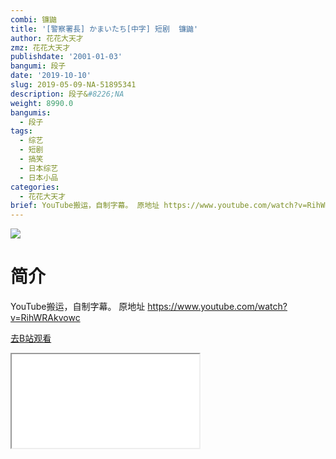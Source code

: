 ```yaml
---
combi: 镰鼬
title: '[警察署長] かまいたち[中字] 短剧  镰鼬'
author: 花花大天才
zmz: 花花大天才
publishdate: '2001-01-03'
bangumi: 段子
date: '2019-10-10'
slug: 2019-05-09-NA-51895341
description: 段子&#8226;NA
weight: 8990.0
bangumis:
  - 段子
tags:
  - 综艺
  - 短剧
  - 搞笑
  - 日本综艺
  - 日本小品
categories:
  - 花花大天才
brief: YouTube搬运，自制字幕。 原地址 https://www.youtube.com/watch?v=RihWRAkvowc
---
```

![](https://raw.githubusercontent.com/tcgriffith/owaraisite/master/static/tmpimg/0957014358fbf62717e45ee4456db466f6dc1d72.jpg.480.jpg)
# 简介  
YouTube搬运，自制字幕。
原地址 https://www.youtube.com/watch?v=RihWRAkvowc  

[去B站观看](https://www.bilibili.com/video/av51895341/)
<div class ="resp-container"><iframe class="testiframe" src="//player.bilibili.com/player.html?aid=51895341"", scrolling="no", allowfullscreen="true" > </iframe></div> 
